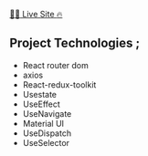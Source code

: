 [:man_astronaut: Live Site :fire: ](https://news-app-react-six.vercel.app/login)

## Project Technologies ; 

- React router dom
- axios
- React-redux-toolkit
- Usestate
- UseEffect
- UseNavigate
- Material UI
- UseDispatch
- UseSelector

